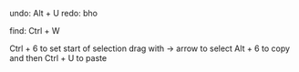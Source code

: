 undo: Alt + U
redo: bho

find: Ctrl + W

Ctrl + 6 to set start of selection
drag with -> arrow to select
Alt + 6 to copy
and then Ctrl + U to paste
